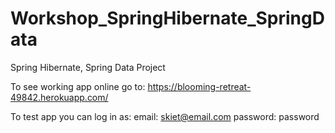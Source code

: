 # Workshop_SpringHibernate_SpringData
Spring Hibernate, Spring Data Project

To see working app online go to: 
https://blooming-retreat-49842.herokuapp.com/

To test app you can log in as:
email: skiet@email.com
password: password
